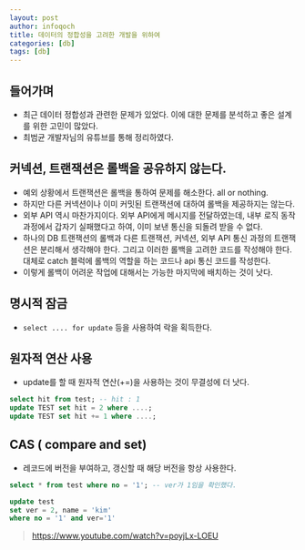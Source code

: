 ```yaml
---
layout: post
author: infoqoch
title: 데이터의 정합성을 고려한 개발을 위하여 
categories: [db]
tags: [db]
---
```


## 들어가며
- 최근 데이터 정합성과 관련한 문제가 있었다. 이에 대한 문제를 분석하고 좋은 설계를 위한 고민이 많았다.
- 최범균 개발자님의 유튜브를 통해 정리하였다. 

## 커넥션, 트랜잭션은 롤백을 공유하지 않는다.
- 예외 상황에서 트랜잭션은 롤백을 통하여 문제를 해소한다. all or nothing.
- 하지만 다른 커넥션이나 이미 커밋된 트랜잭션에 대하여 롤백을 제공하지는 않는다. 
- 외부 API 역시 마찬가지이다. 외부 API에게 메시지를 전달하였는데, 내부 로직 동작 과정에서 갑자기 실패했다고 하여, 이미 보낸 통신을 되돌려 받을 수 없다. 
- 하나의 DB 트랜잭션의 롤백과 다른 트랜잭션, 커넥션, 외부 API 통신 과정의 트랜잭션은 분리해서 생각해야 한다. 그리고 이러한 롤백을 고려한 코드를 작성해야 한다. 대체로 catch 블럭에 롤백의 역할을 하는 코드나 api 통신 코드를 작성한다. 
- 이렇게 롤백이 어려운 작업에 대해서는 가능한 마지막에 배치하는 것이 낫다. 

## 명시적 잠금
- `select .... for update` 등을 사용하여 락을 획득한다.

## 원자적 연산 사용
- update를 할 때 원자적 연산(+=)을 사용하는 것이 무결성에 더 낫다.

```sql
select hit from test; -- hit : 1
update TEST set hit = 2 where ....; 
update TEST set hit += 1 where ....; 
```

## CAS ( compare and set)
- 레코드에 버전을 부여하고, 갱신할 때 해당 버전을 항상 사용한다.

```sql
select * from test where no = '1'; -- ver가 1임을 확인했다.

update test
set ver = 2, name = 'kim' 
where no = '1' and ver='1'
```

> https://www.youtube.com/watch?v=poyjLx-LOEU